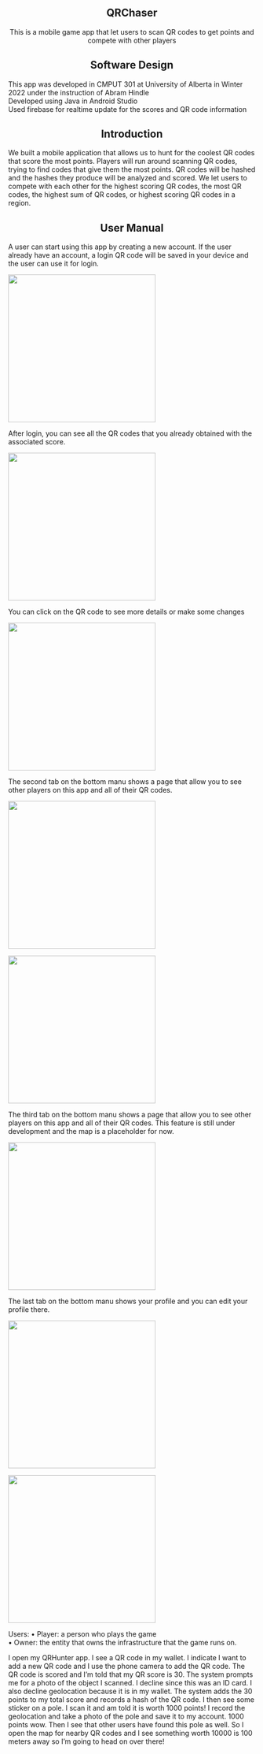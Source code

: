 ## <div align="center">QRChaser</div>

<div align="center">
  <p>
     This is a mobile game app that let users to scan QR codes to get points and compete with other players
  </p>
</div>

## <div align="center">Software Design</div>
This app was developed in CMPUT 301 at University of Alberta in Winter 2022 under the instruction of Abram Hindle <br>
Developed using Java in Android Studio <br>
Used firebase for realtime update for the scores and QR code information

## <div align="center">Introduction</div>

We built a mobile application that allows us to hunt for the coolest QR codes that score the most points. Players will run around scanning QR codes, trying to find codes that give them the most points. QR codes will be hashed and the hashes they produce will be analyzed and scored. We let users to compete with each other for the highest scoring QR codes, the most QR codes, the highest sum of QR codes, or highest scoring QR codes in a region.

## <div align="center">User Manual</div>

A user can start using this app by creating a new account. If the user already have an account, a login QR code will be saved in your device and the user can use it for login.

<div align="left">
  <p>
    <img width="300" src="https://github.com/RonggangCui/QRChaser/blob/main/doc/AppScreenshots/AppScreenshots-01.png"></a>
  </p>
</div>

After login, you can see all the QR codes that you already obtained with the associated score. 

<div align="left">
  <p>
    <img width="300" src="https://github.com/RonggangCui/QRChaser/blob/main/doc/AppScreenshots/AppScreenshots-02.png"></a>
  </p>
</div>

You can click on the QR code to see more details or make some changes

<div align="left">
  <p>
    <img width="300" src="https://github.com/RonggangCui/QRChaser/blob/main/doc/AppScreenshots/AppScreenshots-03.png"></a>
  </p>
</div>

The second tab on the bottom manu shows a page that allow you to see other players on this app and all of their QR codes. 

<div align="left">
  <p>
    <img width="300" src="https://github.com/RonggangCui/QRChaser/blob/main/doc/AppScreenshots/AppScreenshots-04.png"></a>
  </p>
</div>

<div align="left">
  <p>
    <img width="300" src="https://github.com/RonggangCui/QRChaser/blob/main/doc/AppScreenshots/AppScreenshots-06.png"></a>
  </p>
</div>

The third tab on the bottom manu shows a page that allow you to see other players on this app and all of their QR codes.
This feature is still under development and the map is a placeholder for now.

<div align="left">
  <p>
    <img width="300" src="https://github.com/RonggangCui/QRChaser/blob/main/doc/AppScreenshots/AppScreenshots-08.png"></a>
  </p>
</div>

The last tab on the bottom manu shows your profile and you can edit your profile there.

<div align="left">
  <p>
    <img width="300" src="https://github.com/RonggangCui/QRChaser/blob/main/doc/AppScreenshots/AppScreenshots-09.png"></a>
  </p>
</div>

<div align="left">
  <p>
    <img width="300" src="https://github.com/RonggangCui/QRChaser/blob/main/doc/AppScreenshots/AppScreenshots-10.png"></a>
  </p>
</div>





Users:
	• Player: a person who plays the game <br>
	• Owner: the entity that owns the infrastructure that the game runs on.

I open my QRHunter app. I see a QR code in my wallet. I indicate I want to add a new QR code and I use the phone camera to add the QR code. The QR code is scored and I’m told that my QR score is 30. The system prompts me for a photo of the object I scanned. I decline since this was an ID card. I also decline geolocation because it is in my wallet. The system adds the 30 points to my total score and records a hash of the QR code. I then see some sticker on a pole. I scan it and am told it is worth 1000 points! I record the geolocation and take a photo of the pole and save it to my account. 1000 points wow. Then I see that other users have found this pole as well. So I open the map for nearby QR codes and I see something worth 10000 is 100 meters away so I’m going to head on over there!
